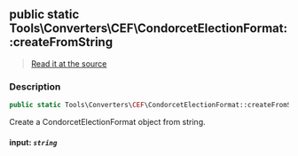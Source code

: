 ## public static Tools\Converters\CEF\CondorcetElectionFormat::createFromString

> [Read it at the source](https://github.com/julien-boudry/Condorcet/blob/master/src/Tools/Converters/CEF/CondorcetElectionFormat.php#L81)

### Description    

```php
public static Tools\Converters\CEF\CondorcetElectionFormat::createFromString ( string $input ): self
```

Create a CondorcetElectionFormat object from string.

    

#### **input:** *`string`*   
    
